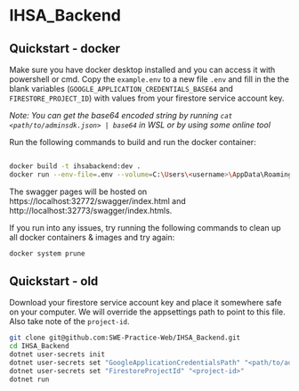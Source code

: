 # IHSA_Backend

## Quickstart - docker
Make sure you have docker desktop installed and you can access it with powershell or cmd. Copy the `example.env` to a new file `.env` and fill in the the blank variables (`GOOGLE_APPLICATION_CREDENTIALS_BASE64` and `FIRESTORE_PROJECT_ID`) with values from your firestore service account key.

*Note: You can get the base64 encoded string by running `cat <path/to/adminsdk.json> | base64` in WSL or by using some online tool*

Run the following commands to build and run the docker container:

```bash

docker build -t ihsabackend:dev .
docker run --env-file=.env --volume=C:\Users\<username>\AppData\Roaming\Microsoft\UserSecrets:/root/.microsoft/usersecrets:ro --volume=C:\Users\<username>\AppData\Roaming\ASP.NET\Https:/root/.aspnet/https:ro --workdir=/app -p 32772:443 -p 32773:80 --restart=no --label='com.microsoft.visual-studio.project-name=IHSA_Backend' --runtime=runc -t -d ihsabackend:dev
```

The swagger pages will be hosted on https://localhost:32772/swagger/index.html and http://localhost:32773/swagger/index.htmls.

If you run into any issues, try running the following commands to clean up all docker containers & images and try again:

```bash
docker system prune
```

## Quickstart - old
Download your firestore service account key and place it somewhere safe on your computer. We will override the appsettings path to point to this file. Also take note of the `project-id`.

```bash
git clone git@github.com:SWE-Practice-Web/IHSA_Backend.git
cd IHSA_Backend
dotnet user-secrets init
dotnet user-secrets set "GoogleApplicationCredentialsPath" "<path/to/adminsdk.json>"
dotnet user-secrets set "FirestoreProjectId" "<project-id>"
dotnet run
```